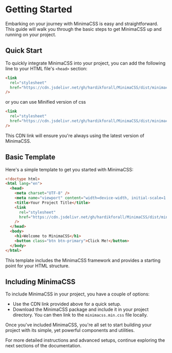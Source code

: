 # Getting Started

Embarking on your journey with MinimaCSS is easy and straightforward. This guide will walk you through the basic steps to get MinimaCSS up and running on your project.

## Quick Start

To quickly integrate MinimaCSS into your project, you can add the following line to your HTML file's `<head>` section:

```html
<link
  rel="stylesheet"
  href="https://cdn.jsdelivr.net/gh/hardikforall/MinimaCSS/dist/minimacss.css"
/>
```

or you can use Minified version of css

```html
<link
  rel="stylesheet"
  href="https://cdn.jsdelivr.net/gh/hardikforall/MinimaCSS/dist/minimacss.min.css"
/>
```

This CDN link will ensure you're always using the latest version of MinimaCSS.

## Basic Template

Here's a simple template to get you started with MinimaCSS:

```html
<!doctype html>
<html lang="en">
  <head>
    <meta charset="UTF-8" />
    <meta name="viewport" content="width=device-width, initial-scale=1.0" />
    <title>Your Project Title</title>
    <link
      rel="stylesheet"
      href="https://cdn.jsdelivr.net/gh/hardikforall/MinimaCSS/dist/minimacss.min.css"
    />
  </head>
  <body>
    <h1>Welcome to MinimaCSS</h1>
    <button class="btn btn-primary">Click Me!</button>
  </body>
</html>
```

This template includes the MinimaCSS framework and provides a starting point for your HTML structure.

## Including MinimaCSS

To include MinimaCSS in your project, you have a couple of options:

- Use the CDN link provided above for a quick setup.
- Download the MinimaCSS package and include it in your project directory. You can then link to the `minimacss.min.css` file locally.

Once you've included MinimaCSS, you're all set to start building your project with its simple, yet powerful components and utilities.

For more detailed instructions and advanced setups, continue exploring the next sections of the documentation.
